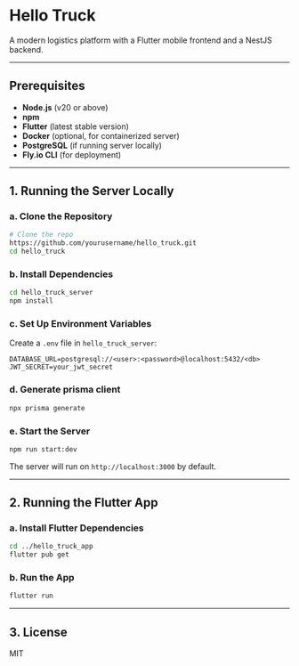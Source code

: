 # Hello Truck

A modern logistics platform with a Flutter mobile frontend and a NestJS backend.

---

## Prerequisites

- **Node.js** (v20 or above)
- **npm**
- **Flutter** (latest stable version)
- **Docker** (optional, for containerized server)
- **PostgreSQL** (if running server locally)
- **Fly.io CLI** (for deployment)

---

## 1. Running the Server Locally

### a. Clone the Repository

```bash
# Clone the repo
https://github.com/yourusername/hello_truck.git
cd hello_truck
```

### b. Install Dependencies

```bash
cd hello_truck_server
npm install
```

### c. Set Up Environment Variables

Create a `.env` file in `hello_truck_server`:

```
DATABASE_URL=postgresql://<user>:<password>@localhost:5432/<db>
JWT_SECRET=your_jwt_secret
```

### d. Generate prisma client

```bash
npx prisma generate
```

### e. Start the Server

```bash
npm run start:dev
```

The server will run on `http://localhost:3000` by default.

---

## 2. Running the Flutter App

### a. Install Flutter Dependencies

```bash
cd ../hello_truck_app
flutter pub get
```

### b. Run the App

```bash
flutter run
```

---

 

## 3. License

MIT



